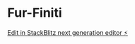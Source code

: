 # Fur-Finiti

[Edit in StackBlitz next generation editor ⚡️](https://stackblitz.com/~/github.com/tanujit/Fur-Finiti)